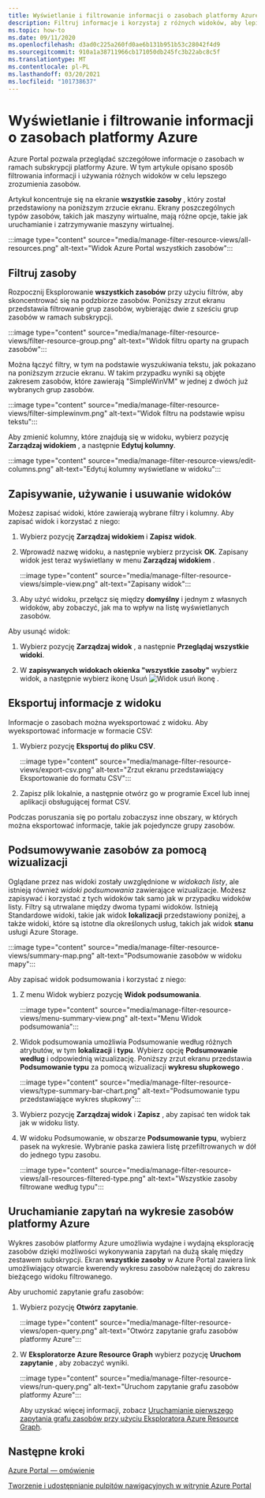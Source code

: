 ```yaml
---
title: Wyświetlanie i filtrowanie informacji o zasobach platformy Azure
description: Filtruj informacje i korzystaj z różnych widoków, aby lepiej zrozumieć zasoby platformy Azure.
ms.topic: how-to
ms.date: 09/11/2020
ms.openlocfilehash: d3ad0c225a260fd0ae6b131b951b53c28042f4d9
ms.sourcegitcommit: 910a1a38711966cb171050db245fc3b22abc8c5f
ms.translationtype: MT
ms.contentlocale: pl-PL
ms.lasthandoff: 03/20/2021
ms.locfileid: "101738637"
---
```

# <a name="view-and-filter-azure-resource-information"></a>Wyświetlanie i filtrowanie informacji o zasobach platformy Azure

Azure Portal pozwala przeglądać szczegółowe informacje o zasobach w ramach subskrypcji platformy Azure. W tym artykule opisano sposób filtrowania informacji i używania różnych widoków w celu lepszego zrozumienia zasobów.

Artykuł koncentruje się na ekranie **wszystkie zasoby** , który został przedstawiony na poniższym zrzucie ekranu. Ekrany poszczególnych typów zasobów, takich jak maszyny wirtualne, mają różne opcje, takie jak uruchamianie i zatrzymywanie maszyny wirtualnej.

:::image type="content" source="media/manage-filter-resource-views/all-resources.png" alt-text="Widok Azure Portal wszystkich zasobów":::

## <a name="filter-resources"></a>Filtruj zasoby

Rozpocznij Eksplorowanie **wszystkich zasobów** przy użyciu filtrów, aby skoncentrować się na podzbiorze zasobów. Poniższy zrzut ekranu przedstawia filtrowanie grup zasobów, wybierając dwie z sześciu grup zasobów w ramach subskrypcji.

:::image type="content" source="media/manage-filter-resource-views/filter-resource-group.png" alt-text="Widok filtru oparty na grupach zasobów":::

Można łączyć filtry, w tym na podstawie wyszukiwania tekstu, jak pokazano na poniższym zrzucie ekranu. W takim przypadku wyniki są objęte zakresem zasobów, które zawierają "SimpleWinVM" w jednej z dwóch już wybranych grup zasobów.

:::image type="content" source="media/manage-filter-resource-views/filter-simplewinvm.png" alt-text="Widok filtru na podstawie wpisu tekstu":::

Aby zmienić kolumny, które znajdują się w widoku, wybierz pozycję **Zarządzaj widokiem** , a następnie **Edytuj kolumny**.

:::image type="content" source="media/manage-filter-resource-views/edit-columns.png" alt-text="Edytuj kolumny wyświetlane w widoku":::

## <a name="save-use-and-delete-views"></a>Zapisywanie, używanie i usuwanie widoków

Możesz zapisać widoki, które zawierają wybrane filtry i kolumny. Aby zapisać widok i korzystać z niego:

1. Wybierz pozycję **Zarządzaj widokiem** i **Zapisz widok**.

1. Wprowadź nazwę widoku, a następnie wybierz przycisk **OK**. Zapisany widok jest teraz wyświetlany w menu **Zarządzaj widokiem** .

    :::image type="content" source="media/manage-filter-resource-views/simple-view.png" alt-text="Zapisany widok":::

1. Aby użyć widoku, przełącz się między **domyślny** i jednym z własnych widoków, aby zobaczyć, jak ma to wpływ na listę wyświetlanych zasobów.

Aby usunąć widok:

1. Wybierz pozycję **Zarządzaj widok** , a następnie **Przeglądaj wszystkie widoki**.

1. W **zapisywanych widokach okienka "wszystkie zasoby"** wybierz widok, a następnie wybierz  ikonę Usuń ![ Widok usuń ikonę ](media/manage-filter-resource-views/icon-delete.png) .

## <a name="export-information-from-a-view"></a>Eksportuj informacje z widoku

Informacje o zasobach można wyeksportować z widoku. Aby wyeksportować informacje w formacie CSV:

1. Wybierz pozycję **Eksportuj do pliku CSV**.

    :::image type="content" source="media/manage-filter-resource-views/export-csv.png" alt-text="Zrzut ekranu przedstawiający Eksportowanie do formatu CSV":::

1. Zapisz plik lokalnie, a następnie otwórz go w programie Excel lub innej aplikacji obsługującej format CSV. 

Podczas poruszania się po portalu zobaczysz inne obszary, w których można eksportować informacje, takie jak pojedyncze grupy zasobów.

## <a name="summarize-resources-with-visuals"></a>Podsumowywanie zasobów za pomocą wizualizacji

Oglądane przez nas widoki zostały uwzględnione w _widokach listy_, ale istnieją również _widoki podsumowania_ zawierające wizualizacje. Możesz zapisywać i korzystać z tych widoków tak samo jak w przypadku widoków listy. Filtry są utrwalane między dwoma typami widoków. Istnieją Standardowe widoki, takie jak widok **lokalizacji** przedstawiony poniżej, a także widoki, które są istotne dla określonych usług, takich jak widok **stanu** usługi Azure Storage.

:::image type="content" source="media/manage-filter-resource-views/summary-map.png" alt-text="Podsumowanie zasobów w widoku mapy":::

Aby zapisać widok podsumowania i korzystać z niego:

1. Z menu Widok wybierz pozycję **Widok podsumowania**.

    :::image type="content" source="media/manage-filter-resource-views/menu-summary-view.png" alt-text="Menu Widok podsumowania":::

1. Widok podsumowania umożliwia Podsumowanie według różnych atrybutów, w tym **lokalizacji** i **typu**. Wybierz opcję **Podsumowanie według** i odpowiednią wizualizację. Poniższy zrzut ekranu przedstawia **Podsumowanie typu** za pomocą wizualizacji **wykresu słupkowego** .

    :::image type="content" source="media/manage-filter-resource-views/type-summary-bar-chart.png" alt-text="Podsumowanie typu przedstawiające wykres słupkowy":::

1. Wybierz pozycję **Zarządzaj widok** i **Zapisz** , aby zapisać ten widok tak jak w widoku listy.

1. W widoku Podsumowanie, w obszarze **Podsumowanie typu**, wybierz pasek na wykresie. Wybranie paska zawiera listę przefiltrowanych w dół do jednego typu zasobu.

    :::image type="content" source="media/manage-filter-resource-views/all-resources-filtered-type.png" alt-text="Wszystkie zasoby filtrowane według typu":::

## <a name="run-queries-in-azure-resource-graph"></a>Uruchamianie zapytań na wykresie zasobów platformy Azure

Wykres zasobów platformy Azure umożliwia wydajne i wydajną eksplorację zasobów dzięki możliwości wykonywania zapytań na dużą skalę między zestawem subskrypcji. Ekran **wszystkie zasoby** w Azure Portal zawiera link umożliwiający otwarcie kwerendy wykresu zasobów należącej do zakresu bieżącego widoku filtrowanego.

Aby uruchomić zapytanie grafu zasobów:

1. Wybierz pozycję **Otwórz zapytanie**.

    :::image type="content" source="media/manage-filter-resource-views/open-query.png" alt-text="Otwórz zapytanie grafu zasobów platformy Azure":::

1. W **Eksploratorze Azure Resource Graph** wybierz pozycję **Uruchom zapytanie** , aby zobaczyć wyniki.

    :::image type="content" source="media/manage-filter-resource-views/run-query.png" alt-text="Uruchom zapytanie grafu zasobów platformy Azure":::

    Aby uzyskać więcej informacji, zobacz [Uruchamianie pierwszego zapytania grafu zasobów przy użyciu Eksploratora Azure Resource Graph](../governance/resource-graph/first-query-portal.md).

## <a name="next-steps"></a>Następne kroki

[Azure Portal — omówienie](azure-portal-overview.md)

[Tworzenie i udostępnianie pulpitów nawigacyjnych w witrynie Azure Portal](azure-portal-dashboards.md)
